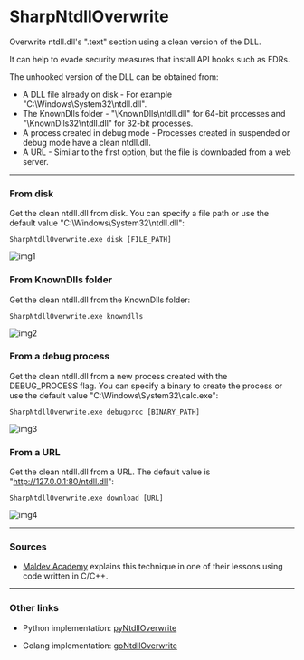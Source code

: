 # SharpNtdllOverwrite

Overwrite ntdll.dll's ".text" section using a clean version of the DLL. 

It can help to evade security measures that install API hooks such as EDRs. 

The unhooked version of the DLL can be obtained from:

- A DLL file already on disk - For example "C:\Windows\System32\ntdll.dll".
- The KnownDlls folder - "\KnownDlls\ntdll.dll" for 64-bit processes and "\KnownDlls32\ntdll.dll" for 32-bit processes.
- A process created in debug mode - Processes created in suspended or debug mode have a clean ntdll.dll.
- A URL - Similar to the first option, but the file is downloaded from a web server.

---------------------------------

### From disk

Get the clean ntdll.dll from disk. You can specify a file path or use the default value "C:\Windows\System32\ntdll.dll":

```
SharpNtdllOverwrite.exe disk [FILE_PATH]
```

![img1](https://raw.githubusercontent.com/ricardojoserf/ricardojoserf.github.io/master/images/ntdll_overwrite/Screenshot_1.png)

### From KnownDlls folder

Get the clean ntdll.dll from the KnownDlls folder:

```
SharpNtdllOverwrite.exe knowndlls
```

![img2](https://raw.githubusercontent.com/ricardojoserf/ricardojoserf.github.io/master/images/ntdll_overwrite/Screenshot_2.png)

### From a debug process

Get the clean ntdll.dll from a new process created with the DEBUG_PROCESS flag. You can specify a binary to create the process or use the default value "C:\Windows\System32\calc.exe":

```
SharpNtdllOverwrite.exe debugproc [BINARY_PATH]
```

![img3](https://raw.githubusercontent.com/ricardojoserf/ricardojoserf.github.io/master/images/ntdll_overwrite/Screenshot_3.png)

### From a URL

Get the clean ntdll.dll from a URL. The default value is "http://127.0.0.1:80/ntdll.dll":

```
SharpNtdllOverwrite.exe download [URL]
```

![img4](https://raw.githubusercontent.com/ricardojoserf/ricardojoserf.github.io/master/images/ntdll_overwrite/Screenshot_4.png)


-------------------------------

### Sources

- [Maldev Academy](https://maldevacademy.com/) explains this technique in one of their lessons using code written in C/C++.


-------------------------------

### Other links

- Python implementation: [pyNtdllOverwrite](https://github.com/ricardojoserf/pyNtdllOverwrite)

- Golang implementation: [goNtdllOverwrite](https://github.com/ricardojoserf/goNtdllOverwrite)
